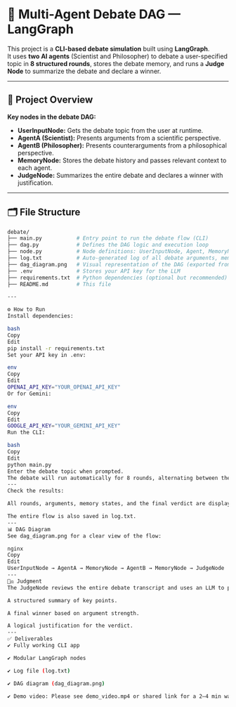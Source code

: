 # 🧠 Multi-Agent Debate DAG — LangGraph

This project is a **CLI-based debate simulation** built using **LangGraph**.  
It uses **two AI agents** (Scientist and Philosopher) to debate a user-specified topic in **8 structured rounds**, stores the debate memory, and runs a **Judge Node** to summarize the debate and declare a winner.

---

## 📌 **Project Overview**

**Key nodes in the debate DAG:**

- **UserInputNode:** Gets the debate topic from the user at runtime.
- **AgentA (Scientist):** Presents arguments from a scientific perspective.
- **AgentB (Philosopher):** Presents counterarguments from a philosophical perspective.
- **MemoryNode:** Stores the debate history and passes relevant context to each agent.
- **JudgeNode:** Summarizes the entire debate and declares a winner with justification.

---

## 🗂️ **File Structure**

```bash
debate/
├── main.py           # Entry point to run the debate flow (CLI)
├── dag.py            # Defines the DAG logic and execution loop
├── node.py           # Node definitions: UserInputNode, Agent, MemoryNode, JudgeNode
├── log.txt           # Auto-generated log of all debate arguments, memory states, and final verdict
├── dag_diagram.png   # Visual representation of the DAG (exported from draw.io)
├── .env              # Stores your API key for the LLM
├── requirements.txt  # Python dependencies (optional but recommended)
├── README.md         # This file

---

⚙️ How to Run
Install dependencies:

bash
Copy
Edit
pip install -r requirements.txt
Set your API key in .env:

env
Copy
Edit
OPENAI_API_KEY="YOUR_OPENAI_API_KEY"
Or for Gemini:

env
Copy
Edit
GOOGLE_API_KEY="YOUR_GEMINI_API_KEY"
Run the CLI:

bash
Copy
Edit
python main.py
Enter the debate topic when prompted.
The debate will run automatically for 8 rounds, alternating between the Scientist and Philosopher.
---
Check the results:

All rounds, arguments, memory states, and the final verdict are displayed in the console.

The entire flow is also saved in log.txt.
---
📊 DAG Diagram
See dag_diagram.png for a clear view of the flow:

nginx
Copy
Edit
UserInputNode → AgentA → MemoryNode → AgentB → MemoryNode → JudgeNode
---
🧑‍⚖️ Judgment
The JudgeNode reviews the entire debate transcript and uses an LLM to produce:

A structured summary of key points.

A final winner based on argument strength.

A logical justification for the verdict.
---
✅ Deliverables
✔️ Fully working CLI app

✔️ Modular LangGraph nodes

✔️ Log file (log.txt)

✔️ DAG diagram (dag_diagram.png)

✔️ Demo video: Please see demo_video.mp4 or shared link for a 2–4 min walkthrough covering:
